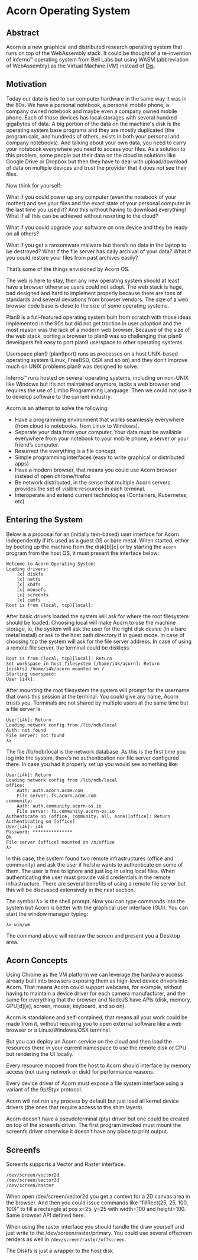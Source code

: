 ﻿# Acorn Operating System

## Abstract

Acorn is a new graphical and distributed research operating system that runs on
top of the WebAssembly stack. It could be thought of a re-invention of inferno™
operating system from Bell Labs but using WASM (abbreviation of WebAssembly)
as the Virtual Machine (VM) instead of [Dis](http://www.vitanuova.com/inferno/papers/dis.html).

## Motivation

Today our data is tied to our computer hardware in the same way it was in the
80s. We have a personal notebook, a personal mobile phone, a company owned
notebook and maybe even a company owned mobile phone. Each of those devices has
local storages with several hundred gigabytes of data. A big portion of the
data on the machine's disk is the operating system base programs and they are
mostly duplicated (the program calc, and hundreds of others, exists in both
your personal and company notebooks). And talking about your own data, you need
to carry your notebook everywhere you need to access your files. As a solution
to this problem, some people put their data on the cloud in solutions like
Google Drive or Dropbox but then they have to deal with upload/download of data
on multiple devices and trust the provider that it does not see their files.

Now think for yourself:

What if you could power up any computer (even the notebook of your mother) and
see your files and the exact state of your personal computer in the last time
you used it? And this without having to download everything! What if all this
can be achieved without resorting to the cloud?

What if you could upgrade your software on one device and they be ready on all others?

What if you get a ransomware malware but there’s no data in the laptop to be
destroyed? What if the file server has daily archival of your data? What if you
could restore your files from past archives easily?

That’s some of the things envisioned by Acorn OS.

The web is here to stay, then any new operating system should at least have a
browser otherwise users could not adopt. The web stack is huge, bad designed
and hard to implement properly because there are tons of standards and several
deviations from browser vendors. The size of a web browser code base is close
to the size of some operating systems.

Plan9 is a full-featured operating system built from scratch with those ideas
implemented in the 90s but did not get traction in user adoption and the most
reason was the lack of a modern web browser. Because of the size of the web
stack, porting a browser to plan9 was so challenging that plan9 developers
felt easy to port plan9 userspace to other operating systems.

Userspace plan9 (plan9port) runs as processes on a host UNIX-based operating
system (Linux, FreeBSD, OSX and so on) and they don’t improve much on UNIX
problems plan9 was designed to solve.

Inferno™ runs hosted on several operating systems, including on non-UNIX like
Windows but it’s not maintained anymore, lacks a web browser and requires the
use of Limbo Programming Language. Then we could not use it to develop software
to the current industry.

Acorn is an attempt to solve the following:

* Have a programming environment that works seamlessly everywhere (from cloud
to notebooks, from Linux to Windows).
* Separate your data from your computer. Your data must be available everywhere
from your notebook to your mobile phone, a server or your friend’s computer.
* Resurrect the everything is a file concept.
* Simple programming interfaces (easy to write graphical or distributed apps)
* Have a modern browser, that means you could use Acorn browser instead of open
chrome/firefox
* Be network distributed, in the sense that multiple Acorn servers provides the
set of visible resources in each terminal.
* Interoperate and extend current technologies (Containers, Kubernetes, etc)

## Entering the System

Below is a proposal for an (initially text-based) user interface for Acorn
independently if it’s used as a guest OS or bare metal.
When started, either by booting up the machine from the disk[b][c] or by
starting the `acorn` program from the host OS, it must present the interface
below:

```
Welcome to Acorn Operating System!
Loading drivers:
    [x] diskfs
    [x] netfs
    [x] kbdfs
    [x] mousefs
    [x] screenfs
    [x] camfs
Root is from (local, tcp)[local]:
```

After basic drivers loaded the system will ask for where the root filesystem
should be loaded. Choosing local will make Acorn to use the machine storage,
ie, the system will ask the user for the right disk device (in a bare metal
install) or ask to the host path directory if in guest mode.
In case of choosing tcp the system will ask for the file server address. In
case of using a remote file server, the terminal could be diskless.

```
Root is from (local, tcp)[local]: Return
Set workspace in host filesystem [/home/i4k/acorn]: Return
[diskfs] /home/i4k/acorn mounted on /
Starting userspace:
User [i4k]: 

```

After mounting the root filesystem the system will prompt for the username that
owns this session at the terminal. You could give any name, Acorn trusts you.
Terminals are not shared by multiple users at the same time but a file server
is.

```
User[i4k]: Return
Loading network config from /lib/ndb/local
Auth: not found
File server: not found
λ>
```

The file /lib/ndb/local is the network database. As this is the first time you
log into the system, there’s no authentication nor file server configured
there. In case you had it properly set up you would see something like:

```
User[i4k]: Return
Loading network config from /lib/ndb/local
office:
    Auth: auth.acorn.acme.com
    File server: fs.acorn.acme.com
community:
    Auth: auth.community.acorn-os.io
    File server: fs.community.acorn-os.io
Authenticate on (office, community, all, none)[office]: Return
Authenticating on [office]
User[i4k]: i4k
Password: ***************
Ok
File server [office] mounted on /n/office
λ>
```

In this case, the system found two remote infrastructures (office and
community) and ask the user if he/she wants to authenticate on some of them.
The user is free to ignore and just log in using local files. When
authenticating the user must provide valid credentials in the remote
infrastructure. There are several benefits of using a remote file server but
this will be discussed extensively in the next section.

The symbol λ> is the shell prompt. Now you can type commands into the system
but Acorn is better with the graphical user interface (GUI). You can start the
window manager typing:


```
λ> win/wm
```

The command above will redraw the screen and present you a Desktop area.


## Acorn Concepts


Using Chrome as the VM platform we can leverage the hardware access already
built into browsers exposing them as high-level device drivers into Acorn. That
means Acorn could support webcams, for example, without having to maintain a
device driver for each camera manufacturer, and the same for everything that
the browser and NodeJS have APIs (disk, memory, GPU[d][e], screen, mouse,
keyboard, and so on).

Acorn is standalone and self-contained, that means all your work could be made
from it, without requiring you to open external software like a web browser or
a Linux/Windows/OSX terminal.

But you can deploy an Acorn service on the cloud and then load the resources
there in your current namespace to use the remote disk or CPU but rendering the
UI locally.

Every resource mapped from the host to Acorn should interface by memory access
(not using network or disk) for performance reasons.

Every device driver of Acorn must expose a file system interface using a variant
of the 9p/Styx protocol.

Acorn will not run any process by default but just load all kernel device
drivers (the ones that require access to the shim layers).

Acorn doesn’t have a pseudoterminal (pty) driver but one could be created on
top of the screenfs driver.
The first program invoked must mount the screenfs driver otherwise it doesn’t
have any place to print output.

## Screenfs

Screenfs supports a Vector and Raster interface.

```
/dev/screen/vector2d
/dev/screen/vector3d
/dev/screen/raster
```

When open /dev/screen/vector2d you get a context for a 2D canvas area in the
browser. And then you could issue commands like “fillRect(25, 25, 100, 100)” to
fill a rectangle at pos x=25, y=25 with width=100 and height=100. Same browser
API defined here.

When using the raster interface you should handle the draw yourself and just
write to the /dev/screen/raster/primary. You could use several offscreen
renders as well in `/dev/screen/raster/offscreen`.

The Diskfs is just a wrapper to the host disk.

